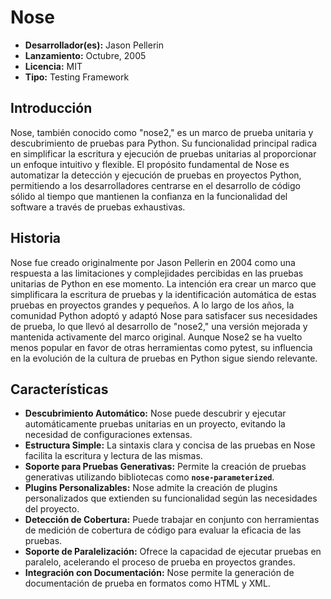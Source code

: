 # Nose

- **Desarrollador(es):** Jason Pellerin
- **Lanzamiento:** Octubre, 2005
- **Licencia:** MIT
- **Tipo:** Testing Framework

## Introducción

Nose, también conocido como "nose2," es un marco de prueba unitaria y descubrimiento de pruebas para Python. Su funcionalidad principal radica en simplificar la escritura y ejecución de pruebas unitarias al proporcionar un enfoque intuitivo y flexible. El propósito fundamental de Nose es automatizar la detección y ejecución de pruebas en proyectos Python, permitiendo a los desarrolladores centrarse en el desarrollo de código sólido al tiempo que mantienen la confianza en la funcionalidad del software a través de pruebas exhaustivas.

## Historia

Nose fue creado originalmente por Jason Pellerin en 2004 como una respuesta a las limitaciones y complejidades percibidas en las pruebas unitarias de Python en ese momento. La intención era crear un marco que simplificara la escritura de pruebas y la identificación automática de estas pruebas en proyectos grandes y pequeños. A lo largo de los años, la comunidad Python adoptó y adaptó Nose para satisfacer sus necesidades de prueba, lo que llevó al desarrollo de "nose2," una versión mejorada y mantenida activamente del marco original. Aunque Nose2 se ha vuelto menos popular en favor de otras herramientas como pytest, su influencia en la evolución de la cultura de pruebas en Python sigue siendo relevante.

## Características

- **Descubrimiento Automático:** Nose puede descubrir y ejecutar automáticamente pruebas unitarias en un proyecto, evitando la necesidad de configuraciones extensas.
- **Estructura Simple:** La sintaxis clara y concisa de las pruebas en Nose facilita la escritura y lectura de las mismas.
- **Soporte para Pruebas Generativas:** Permite la creación de pruebas generativas utilizando bibliotecas como **`nose-parameterized`**.
- **Plugins Personalizables:** Nose admite la creación de plugins personalizados que extienden su funcionalidad según las necesidades del proyecto.
- **Detección de Cobertura:** Puede trabajar en conjunto con herramientas de medición de cobertura de código para evaluar la eficacia de las pruebas.
- **Soporte de Paralelización:** Ofrece la capacidad de ejecutar pruebas en paralelo, acelerando el proceso de prueba en proyectos grandes.
- **Integración con Documentación:** Nose permite la generación de documentación de prueba en formatos como HTML y XML.
